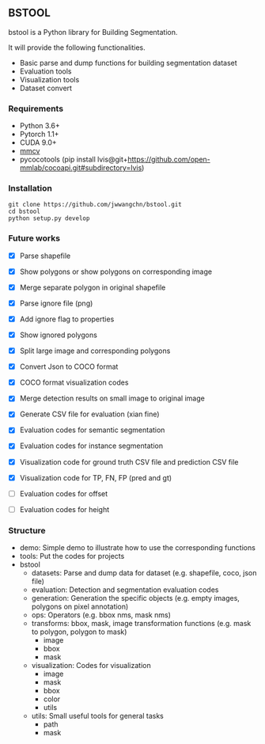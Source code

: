 ## BSTOOL
bstool is a Python library for Building Segmentation.

It will provide the following functionalities.

- Basic parse and dump functions for building segmentation dataset
- Evaluation tools
- Visualization tools
- Dataset convert

### Requirements

- Python 3.6+
- Pytorch 1.1+
- CUDA 9.0+
- [mmcv](https://github.com/open-mmlab/mmcv)
- pycocotools (pip install lvis@git+https://github.com/open-mmlab/cocoapi.git#subdirectory=lvis)

### Installation
```
git clone https://github.com/jwwangchn/bstool.git
cd bstool
python setup.py develop
```

### Future works
- [x] Parse shapefile
- [x] Show polygons or show polygons on corresponding image
- [x] Merge separate polygon in original shapefile
- [x] Parse ignore file (png)
- [x] Add ignore flag to properties
- [x] Show ignored polygons
- [x] Split large image and corresponding polygons
- [x] Convert Json to COCO format
- [x] COCO format visualization codes
- [x] Merge detection results on small image to original image
- [x] Generate CSV file for evaluation (xian fine)
- [x] Evaluation codes for semantic segmentation
- [x] Evaluation codes for instance segmentation
- [x] Visualization code for ground truth CSV file and prediction CSV file
- [x] Visualization code for TP, FN, FP (pred and gt)
- [ ] Evaluation codes for offset
- [ ] Evaluation codes for height


### Structure
- demo:                 Simple demo to illustrate how to use the corresponding functions
- tools:                Put the codes for projects
- bstool
    - datasets:         Parse and dump data for dataset (e.g. shapefile, coco, json file)
    - evaluation:       Detection and segmentation evaluation codes
    - generation:       Generation the specific objects (e.g. empty images, polygons on pixel annotation)
    - ops:              Operators (e.g. bbox nms, mask nms)
    - transforms:       bbox, mask, image transformation functions (e.g. mask to polygon, polygon to mask)
        - image
        - bbox
        - mask
    - visualization:    Codes for visualization
        - image
        - mask
        - bbox
        - color
        - utils
    - utils:            Small useful tools for general tasks
        - path
        - mask